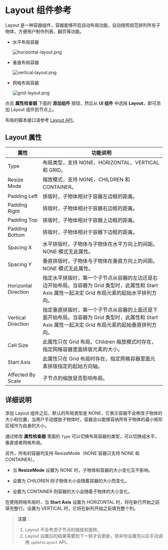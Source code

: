 # Layout 组件参考

Layout 是一种容器组件，容器能够开启自动布局功能，自动按照规范排列所有子物体，方便用户制作列表、翻页等功能。

- 水平布局容器

  ![horizontal-layout.png](./layout/horizontal-layout.png)

- 垂直布局容器

  ![vertical-layout.png](./layout/vertical-layout.png)

- 网格布局容器

  ![grid-layout.png](./layout/grid-layout.png)

点击 **属性检查器** 下面的 **添加组件** 按钮，然后从 **UI 组件** 中选择 **Layout**，即可添加 Layout 组件到节点上。

布局的脚本接口请参考 [Layout API](%__APIDOC__%/zh/classes/Layout.html)。

## Layout 属性

| 属性                  | 功能说明                                                       |
| --------------       | -----------                                                  |
| Type                 | 布局类型，支持 NONE、HORIZONTAL、VERTICAL 和 GRID。              |
| Resize Mode          | 缩放模式，支持 NONE，CHILDREN 和 CONTAINER。                     |
| Padding Left         | 排版时，子物体相对于容器左边框的距离。                              |
| Padding Right        | 排版时，子物体相对于容器右边框的距离。                              |
| Padding Top          | 排版时，子物体相对于容器上边框的距离。                              |
| Padding Bottom       | 排版时，子物体相对于容器下边框的距离。                              |
| Spacing X            | 水平排版时，子物体与子物体在水平方向上的间距。NONE 模式无此属性。       |
| Spacing Y            | 垂直排版时，子物体与子物体在垂直方向上的间距。NONE 模式无此属性。       |
| Horizontal Direction | 指定水平排版时，第一个子节点从容器的左边还是右边开始布局。当容器为 Grid 类型时，此属性和 Start Axis 属性一起决定 Grid 布局元素的起始水平排列方向。 |
| Vertical Direction   | 指定垂直排版时，第一个子节点从容器的上面还是下面开始布局。当容器为 Grid 类型时，此属性和 Start Axis 属性一起决定 Grid 布局元素的起始垂直排列方向。 |
| Cell Size            | 此属性只在 Grid 布局、Children 缩放模式时存在，指定网格容器里面排版元素的大小。    |
| Start Axis           | 此属性只在 Grid 布局时存在，指定网格容器里面元素排版指定的起始方向轴。             |
| Affected By Scale    | 子节点的缩放是否影响布局。  |

## 详细说明

添加 Layout 组件之后，默认的布局类型是 NONE，它表示容器不会修改子物体的大小和位置，当用户手动摆放子物体时，容器会以能够容纳所有子物体的最小矩形区域作为自身的大小。

通过修改 **属性检查器** 里面的 `Type` 可以切换布局容器的类型，可以切换成水平，垂直或者网格布局。

另外，所有的容器均支持 ResizeMode（NONE 容器只支持 NONE 和 CONTAINER）。

- 当 **ResizeMode** 设置为 NONE 时，子物体和容器的大小变化互不影响。

- 设置为 CHILDREN 则子物体大小会随着容器的大小而变化。

- 设置为 CONTAINER 则容器的大小会随着子物体的大小变化。

在使用网格布局时，当 **Start Axis** 设置为 HORIZONTAL 时，将在新行开始之前填充整行。设置为 VERTICAL 时，它将在新列开始之前填充整个列。

> **注意**：
>
> 1. Layout 不会考虑子节点的缩放和旋转。
> 2. Layout 设置后的结果需要到下一帧才会更新，除非你设置完以后手动调用 `updateLayout` API。
